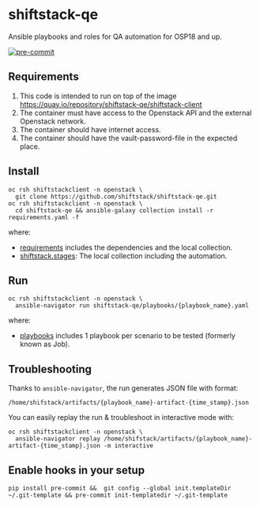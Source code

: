 # shiftstack-qe
Ansible playbooks and roles for QA automation for OSP18 and up.

[![pre-commit](https://img.shields.io/badge/pre--commit-enabled-brightgreen?logo=pre-commit)](https://github.com/pre-commit/pre-commit)

## Requirements
1. This code is intended to run on top of the image https://quay.io/repository/shiftstack-qe/shiftstack-client
2. The container must have access to the Openstack API and the external Openstack network.
3. The container should have internet access.
4. The container should have the vault-password-file in the expected place.

## Install
```
oc rsh shiftstackclient -n openstack \
  git clone https://github.com/shiftstack/shiftstack-qe.git
oc rsh shiftstackclient -n openstack \
  cd shiftstack-qe && ansible-galaxy collection install -r requirements.yaml -f
```
where:
- [requirements](./requirements.yaml) includes the dependencies and the local collection.
- [shiftstack.stages](./collection/stages): The local collection including the automation.

## Run
```
oc rsh shiftstackclient -n openstack \
  ansible-navigator run shiftstack-qe/playbooks/{playbook_name}.yaml
```
where:
- [playbooks](./playbooks) includes 1 playbook per scenario to be tested (formerly known as Job).

## Troubleshooting
Thanks to ``ansible-navigator``, the run generates JSON file with format:
```
/home/shifstack/artifacts/{playbook_name}-artifact-{time_stamp}.json
```
You can easily replay the run & troubleshoot in interactive mode with:
```
oc rsh shiftstackclient -n openstack \
  ansible-navigator replay /home/shifstack/artifacts/{playbook_name}-artifact-{time_stamp}.json -m interactive
```

## Enable hooks in your setup

```
pip install pre-commit &&  git config --global init.templateDir ~/.git-template && pre-commit init-templatedir ~/.git-template
```
